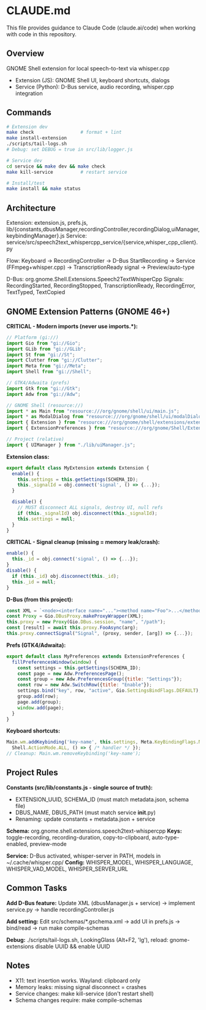 # CLAUDE.md

This file provides guidance to Claude Code (claude.ai/code) when working with code in this repository.

## Overview

GNOME Shell extension for local speech-to-text via whisper.cpp
- Extension (JS): GNOME Shell UI, keyboard shortcuts, dialogs
- Service (Python): D-Bus service, audio recording, whisper.cpp integration

## Commands

```bash
# Extension dev
make check                 # format + lint
make install-extension
./scripts/tail-logs.sh
# Debug: set DEBUG = true in src/lib/logger.js

# Service dev
cd service && make dev && make check
make kill-service          # restart service

# Install/test
make install && make status
```

## Architecture

Extension: extension.js, prefs.js, lib/{constants,dbusManager,recordingController,recordingDialog,uiManager,keybindingManager}.js
Service: service/src/speech2text_whispercpp_service/{service,whisper_cpp_client}.py

Flow: Keyboard -> RecordingController -> D-Bus StartRecording -> Service (FFmpeg+whisper.cpp) -> TranscriptionReady signal -> Preview/auto-type

D-Bus: org.gnome.Shell.Extensions.Speech2TextWhisperCpp
Signals: RecordingStarted, RecordingStopped, TranscriptionReady, RecordingError, TextTyped, TextCopied

## GNOME Extension Patterns (GNOME 46+)

**CRITICAL - Modern imports (never use imports.*):**
```javascript
// Platform (gi://)
import Gio from "gi://Gio";
import GLib from "gi://GLib";
import St from "gi://St";
import Clutter from "gi://Clutter";
import Meta from "gi://Meta";
import Shell from "gi://Shell";

// GTK4/Adwaita (prefs)
import Gtk from "gi://Gtk";
import Adw from "gi://Adw";

// GNOME Shell (resource://)
import * as Main from "resource:///org/gnome/shell/ui/main.js";
import * as ModalDialog from "resource:///org/gnome/shell/ui/modalDialog.js";
import { Extension } from "resource:///org/gnome/shell/extensions/extension.js";
import { ExtensionPreferences } from "resource:///org/gnome/Shell/Extensions/js/extensions/prefs.js";

// Project (relative)
import { UIManager } from "./lib/uiManager.js";
```

**Extension class:**
```javascript
export default class MyExtension extends Extension {
  enable() {
    this.settings = this.getSettings(SCHEMA_ID);
    this._signalId = obj.connect('signal', () => {...});
  }

  disable() {
    // MUST disconnect ALL signals, destroy UI, null refs
    if (this._signalId) obj.disconnect(this._signalId);
    this.settings = null;
  }
}
```

**CRITICAL - Signal cleanup (missing = memory leak/crash):**
```javascript
enable() {
  this._id = obj.connect('signal', () => {...});
}
disable() {
  if (this._id) obj.disconnect(this._id);
  this._id = null;
}
```

**D-Bus (from this project):**
```javascript
const XML = `<node><interface name="..."><method name="Foo">...</method></interface></node>`;
const Proxy = Gio.DBusProxy.makeProxyWrapper(XML);
this.proxy = new Proxy(Gio.DBus.session, "name", "/path");
const [result] = await this.proxy.FooAsync(arg);
this.proxy.connectSignal("Signal", (proxy, sender, [arg]) => {...});
```

**Prefs (GTK4/Adwaita):**
```javascript
export default class MyPreferences extends ExtensionPreferences {
  fillPreferencesWindow(window) {
    const settings = this.getSettings(SCHEMA_ID);
    const page = new Adw.PreferencesPage();
    const group = new Adw.PreferencesGroup({title: "Settings"});
    const row = new Adw.SwitchRow({title: "Enable"});
    settings.bind("key", row, "active", Gio.SettingsBindFlags.DEFAULT);
    group.add(row);
    page.add(group);
    window.add(page);
  }
}
```

**Keyboard shortcuts:**
```javascript
Main.wm.addKeybinding('key-name', this.settings, Meta.KeyBindingFlags.NONE,
  Shell.ActionMode.ALL, () => { /* handler */ });
// Cleanup: Main.wm.removeKeybinding('key-name');
```

## Project Rules

**Constants (src/lib/constants.js - single source of truth):**
- EXTENSION_UUID, SCHEMA_ID (must match metadata.json, schema file)
- DBUS_NAME, DBUS_PATH (must match service __init__.py)
- Renaming: update constants + metadata.json + service

**Schema:** org.gnome.shell.extensions.speech2text-whispercpp
**Keys:** toggle-recording, recording-duration, copy-to-clipboard, auto-type-enabled, preview-mode

**Service:** D-Bus activated, whisper-server in PATH, models in ~/.cache/whisper.cpp/
**Config:** WHISPER_MODEL, WHISPER_LANGUAGE, WHISPER_VAD_MODEL, WHISPER_SERVER_URL

## Common Tasks

**Add D-Bus feature:** Update XML (dbusManager.js + service) -> implement service.py -> handle recordingController.js

**Add setting:** Edit src/schemas/*.gschema.xml -> add UI in prefs.js -> bind/read -> run make compile-schemas

**Debug:** ./scripts/tail-logs.sh, LookingGlass (Alt+F2, 'lg'), reload: gnome-extensions disable UUID && enable UUID

## Notes

- X11: text insertion works. Wayland: clipboard only
- Memory leaks: missing signal disconnect = crashes
- Service changes: make kill-service (don't restart shell)
- Schema changes require: make compile-schemas
